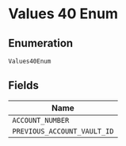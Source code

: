 
# Values 40 Enum

## Enumeration

`Values40Enum`

## Fields

| Name |
|  --- |
| `ACCOUNT_NUMBER` |
| `PREVIOUS_ACCOUNT_VAULT_ID` |

